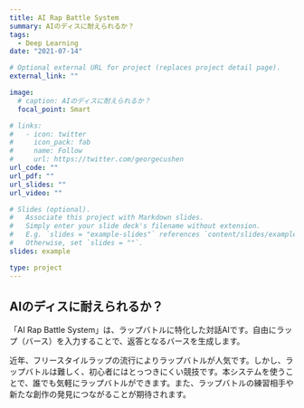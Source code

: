 ```yaml
---
title: AI Rap Battle System
summary: AIのディスに耐えられるか？
tags:
  - Deep Learning
date: "2021-07-14"

# Optional external URL for project (replaces project detail page).
external_link: ""

image:
  # caption: AIのディスに耐えられるか？
  focal_point: Smart

# links:
#   - icon: twitter
#     icon_pack: fab
#     name: Follow
#     url: https://twitter.com/georgecushen
url_code: ""
url_pdf: ""
url_slides: ""
url_video: ""

# Slides (optional).
#   Associate this project with Markdown slides.
#   Simply enter your slide deck's filename without extension.
#   E.g. `slides = "example-slides"` references `content/slides/example-slides.md`.
#   Otherwise, set `slides = ""`.
slides: example

type: project
---
```

## AIのディスに耐えられるか？

「AI Rap Battle System」は、ラップバトルに特化した対話AIです。自由にラップ（バース）を入力することで、返答となるバースを生成します。

近年、フリースタイルラップの流行によりラップバトルが人気です。しかし、ラップバトルは難しく、初心者にはとっつきにくい競技です。本システムを使うことで、誰でも気軽にラップバトルができます。また、ラップバトルの練習相手や新たな創作の発見につながることが期待されます。

